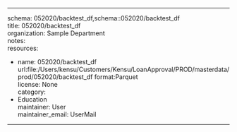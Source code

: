 


---  
schema: 052020/backtest_df,schema::052020/backtest_df  
title: 052020/backtest_df  
organization: Sample Department  
notes:   
resources:  
- name: 052020/backtest_df 
 url:file:/Users/kensu/Customers/Kensu/LoanApproval/PROD/masterdata/prod/052020/backtest_df 
 format:Parquet  
license: None  
category:
 - Education  
maintainer: User  
maintainer_email: UserMail  
---